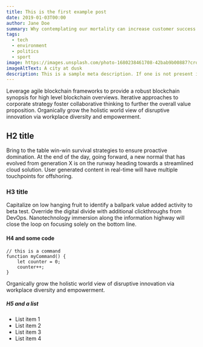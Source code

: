 ```yaml
---
title: This is the first example post
date: 2019-01-03T00:00
author: Jane Doe
summary: Why contemplating our mortality can increase customer success by up to 600%
tags:
  - tech
  - environment
  - politics
  - sport
image: https://images.unsplash.com/photo-1680238461708-42bab9b00887?crop=entropy&cs=tinysrgb&fit=max&fm=jpg&ixid=Mnw0Mjk5Mjl8MHwxfGFsbHw5fHx8fHx8Mnx8MTY4MDI2NTE2MA&ixlib=rb-4.0.3&q=80&w=1080
imageAltText: A city at dusk
description: This is a sample meta description. If one is not present in your page/post's front matter, the default settings.description will be used instead.
---
```

Leverage agile blockchain frameworks to provide a robust blockchain synopsis for high level blockchain overviews. Iterative approaches to corporate strategy foster collaborative thinking to further the overall value proposition. Organically grow the holistic world view of disruptive innovation via workplace diversity and empowerment.

## H2 title

Bring to the table win-win survival strategies to ensure proactive domination. At the end of the day, going forward, a new normal that has evolved from generation X is on the runway heading towards a streamlined cloud solution. User generated content in real-time will have multiple touchpoints for offshoring.

### H3 title

Capitalize on low hanging fruit to identify a ballpark value added activity to beta test. Override the digital divide with additional clickthroughs from DevOps. Nanotechnology immersion along the information highway will close the loop on focusing solely on the bottom line.

#### H4 and some code

```text/2-3
// this is a command
function myCommand() {
	let counter = 0;
	counter++;
}
```

Organically grow the holistic world view of disruptive innovation via workplace diversity and empowerment.

##### H5 and a list

- List item 1
- List item 2
- List item 3
- List item 4
